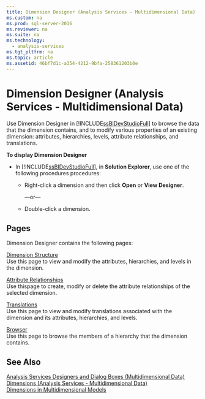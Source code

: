 ```yaml
---
title: Dimension Designer (Analysis Services - Multidimensional Data)
ms.custom: na
ms.prod: sql-server-2016
ms.reviewer: na
ms.suite: na
ms.technology: 
  - analysis-services
ms.tgt_pltfrm: na
ms.topic: article
ms.assetid: 46bf7d1c-a354-4212-9bfa-258361203b0e
---
```

# Dimension Designer (Analysis Services - Multidimensional Data)
  Use Dimension Designer in [!INCLUDE[ssBIDevStudioFull](../../Topics/TopicNameContainA/includes/ssBIDevStudioFull_md.md)] to browse the data that the dimension contains, and to modify various properties of an existing dimension: attributes, hierarchies, levels, attribute relationships, and translations.  
  
 **To display Dimension Designer**  
  
-   In [!INCLUDE[ssBIDevStudioFull](../../Topics/TopicNameContainA/includes/ssBIDevStudioFull_md.md)], in **Solution Explorer**, use one of the following procedures procedures:  
  
    -   Right-click a dimension and then click **Open** or **View Designer**.  
  
         —or—  
  
    -   Double-click a dimension.  
  
## Pages  
 Dimension Designer contains the following pages:  
  
 [Dimension Structure](../../Topics/TopicNameNotContainA/Dimension-Structure--Dimension-Designer---Analysis-Services---Multidimensional-Data-.md)  
 Use this page to view and modify the attributes, hierarchies, and levels in the dimension.  
  
 [Attribute Relationships](../../Topics/TopicNameNotContainA/Attribute-Relationships--Dimension-Designer---Analysis-Services---Multidimensional-Data-.md)  
 Use thispage to create, modify or delete the attribute relationships of the selected dimension.  
  
 [Translations](../../Topics/TopicNameNotContainA/Translations--Dimension-Designer---Analysis-Services---Multidimensional-Data-.md)  
 Use this page to view and modify translations associated with the dimension and its attributes, hierarchies, and levels.  
  
 [Browser](../../Topics/TopicNameNotContainA/Browser--Dimension-Designer---Analysis-Services---Multidimensional-Data-.md)  
 Use this page to browse the members of a hierarchy that the dimension contains.  
  
## See Also  
 [Analysis Services Designers and Dialog Boxes &#40;Multidimensional Data&#41;](../../Topics/TopicNameNotContainA/Analysis-Services-Designers-and-Dialog-Boxes--Multidimensional-Data-.md)   
 [Dimensions &#40;Analysis Services - Multidimensional Data&#41;](../Topic/Dimensions%20\(Analysis%20Services%20-%20Multidimensional%20Data\).md)   
 [Dimensions in Multidimensional Models](../../Topics/TopicNameNotContainA/Dimensions-in-Multidimensional-Models.md)  
  
  